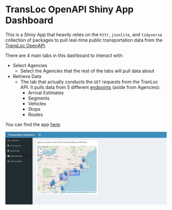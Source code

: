 # TransLoc OpenAPI Shiny App Dashboard

This is a Shiny App that heavily relies on the `httr`, `jsonlite`, and `tidyverse` collection of packages to pull real-time public transportation data from the [TransLoc OpenAPI](https://rapidapi.com/transloc/api/openapi-1-2/details).

There are 4 main tabs in this dashboard to interact with:

- Select Agencies
  - Select the Agencies that the rest of the tabs will pull data about
- Retrieve Data
  - The tab that actually conducts the `GET` requests from the TranLoc API. It pulls data from 5 different [endpoints](https://rapidapi.com/transloc/api/openapi-1-2/) (aside from Agencies):
    - Arrival Estimates
    - Segments
    - Vehicles
    - Stops
    - Routes
    
You can find the app [here](https://nigeljmckernan.shinyapps.io/TransportationDashboard/).


![](Images/Screenshot.png)

